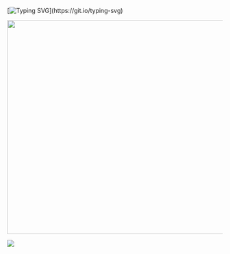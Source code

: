 [![Typing SVG](https://readme-typing-svg.demolab.com?font=times+new+roman&weight=800&size=32&duration=3000&pause=200&color=F2891F&width=522&lines=tie+me+up+in+riddles%2C;our+lovers'+knot.)](https://git.io/typing-svg)
<p align="center">
  <img width="760" height="500" src="https://files.catbox.moe/rdv2fe.png">
</p>

![](https://komarev.com/ghpvc/?username=kantrio&style=plastic&color=ab2b58&label=꩜)
